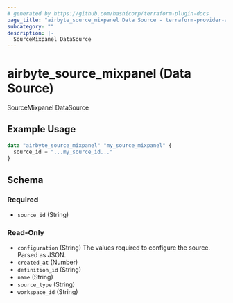 ```yaml
---
# generated by https://github.com/hashicorp/terraform-plugin-docs
page_title: "airbyte_source_mixpanel Data Source - terraform-provider-airbyte"
subcategory: ""
description: |-
  SourceMixpanel DataSource
---
```


# airbyte_source_mixpanel (Data Source)

SourceMixpanel DataSource

## Example Usage

```terraform
data "airbyte_source_mixpanel" "my_source_mixpanel" {
  source_id = "...my_source_id..."
}
```

<!-- schema generated by tfplugindocs -->
## Schema

### Required

- `source_id` (String)

### Read-Only

- `configuration` (String) The values required to configure the source. Parsed as JSON.
- `created_at` (Number)
- `definition_id` (String)
- `name` (String)
- `source_type` (String)
- `workspace_id` (String)
